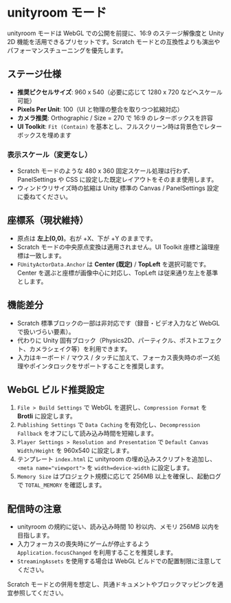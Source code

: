 # unityroom モード

unityroom モードは WebGL での公開を前提に、16:9 のステージ解像度と Unity 2D 機能を活用できるプリセットです。Scratch モードとの互換性よりも演出やパフォーマンスチューニングを優先します。

## ステージ仕様
- **推奨ピクセルサイズ**: 960 x 540（必要に応じて 1280 x 720 などへスケール可能）
- **Pixels Per Unit**: 100（UI と物理の整合を取りつつ拡縮対応）
- **カメラ推奨**: Orthographic / Size = 270 で 16:9 のレターボックスを許容
- **UI Toolkit**: `Fit (Contain)` を基本とし、フルスクリーン時は背景色でレターボックスを埋めます

### 表示スケール（変更なし）
- Scratch モードのような 480 x 360 固定スケール処理は行わず、PanelSettings や CSS に設定した既定レイアウトをそのまま使用します。
- ウィンドウリサイズ時の拡縮は Unity 標準の Canvas / PanelSettings 設定に委ねてください。

## 座標系（現状維持）
- 原点は **左上(0,0)**。右が +X、下が +Y のままです。
- Scratch モードの中央原点変換は適用されません。UI Toolkit 座標と論理座標は一致します。
- `FUnityActorData.Anchor` は **Center (既定)** / **TopLeft** を選択可能です。Center を選ぶと座標が画像中心に対応し、TopLeft は従来通り左上を基準とします。

## 機能差分
- Scratch 標準ブロックの一部は非対応です（録音・ビデオ入力など WebGL で扱いづらい要素）。
- 代わりに Unity 固有ブロック（Physics2D、パーティクル、ポストエフェクト、カメラシェイク等）を利用できます。
- 入力はキーボード / マウス / タッチに加えて、フォーカス喪失時のポーズ処理やポインタロックをサポートすることを推奨します。

## WebGL ビルド推奨設定
1. `File > Build Settings` で WebGL を選択し、`Compression Format` を **Brotli** に設定します。
2. `Publishing Settings` で `Data Caching` を有効化し、`Decompression Fallback` をオフにして読み込み時間を短縮します。
3. `Player Settings > Resolution and Presentation` で `Default Canvas Width/Height` を 960x540 に設定します。
4. テンプレート `index.html` に unityroom の埋め込みスクリプトを追加し、`<meta name="viewport">` を `width=device-width` に設定します。
5. `Memory Size` はプロジェクト規模に応じて 256MB 以上を確保し、起動ログで `TOTAL_MEMORY` を確認します。

## 配信時の注意
- unityroom の規約に従い、読み込み時間 10 秒以内、メモリ 256MB 以内を目指します。
- 入力フォーカスの喪失時にゲームが停止するよう `Application.focusChanged` を利用することを推奨します。
- `StreamingAssets` を使用する場合は WebGL ビルドでの配置制限に注意してください。

Scratch モードとの併用を想定し、共通ドキュメントやブロックマッピングを適宜参照してください。
